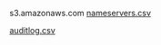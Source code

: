 s3.amazonaws.com [nameservers.csv](https://github.com/user-attachments/files/18924557/nameservers.csv)

[auditlog.csv](https://github.com/user-attachments/files/18632640/auditlog.csv)
